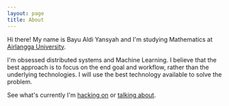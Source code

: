 ```yaml
---
layout: page
title: About
---
```


Hi there! My name is Bayu Aldi Yansyah and I'm studying Mathematics at 
[Airlangga University](http://unair.ac.id).

I'm obsessed distributed systems and Machine Learning. I believe that the best approach is to focus on the end goal and workflow, rather than the underlying technologies. I will use the best technology available to solve the problem.

See what's currently I'm [hacking on](https://github.com/pyk) or [talking about](https://twitter.com/peeyek).
